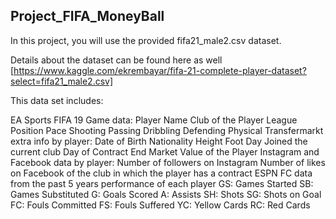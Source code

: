 ## Project_FIFA_MoneyBall

In this project, you will use the provided fifa21_male2.csv dataset.

Details about the dataset can be found here as well [https://www.kaggle.com/ekrembayar/fifa-21-complete-player-dataset?select=fifa21_male2.csv]

This data set includes:

EA Sports FIFA 19 Game data:
Player Name
Club of the Player
League
Position
Pace
Shooting
Passing
Dribbling
Defending
Physical
Transfermarkt extra info by player:
Date of Birth
Nationality
Height
Foot
Day Joined the current club
Day of Contract End
Market Value of the Player
Instagram and Facebook data by player:
Number of followers on Instagram
Number of likes on Facebook of the club in which the player has a contract
ESPN FC data from the past 5 years performance of each player
GS: Games Started
SB: Games Substituted
G: Goals Scored
A: Assists
SH: Shots
SG: Shots on Goal
FC: Fouls Committed
FS: Fouls Suffered
YC: Yellow Cards
RC: Red Cards
